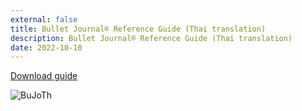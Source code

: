 ```yaml
---
external: false
title: Bullet Journal® Reference Guide (Thai translation)
description: Bullet Journal® Reference Guide (Thai translation)
date: 2022-10-10
---
```


[Download guide](https://www.dropbox.com/s/xlglmwhsuzkfhjy/Thai%20Bullet%20Journal%C2%AE%20Reference%20Guide.pdf?dl=0)

![ฺBuJoTh](/images/bjth.png)

